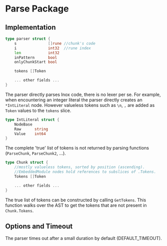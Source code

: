 # Parse Package

## Implementation

```go
type parser struct {
	s              []rune //chunk's code
	i              int32  //rune index
	len            int32
	inPattern      bool
	onlyChunkStart bool

	tokens []Token

    ... other fields ...
}
```

The parser directly parses Inox code, there is no lexer per se. For example,
when encountering an integer literal the parser directly creates an
`*IntLiteral` node. However valueless tokens such as `\n`, `,` are added as
`Token` values to the `tokens` slice.

```go
type IntLiteral struct {
	NodeBase
	Raw      string
	Value    int64
}
```

The complete 'true' list of tokens is not returned by parsing functions
(`ParseChunk`, `ParseChunk2`, ...).

```go
type Chunk struct {
    //mostly valueless tokens, sorted by position (ascending).
	//EmbeddedModule nodes hold references to subslices of .Tokens.
	Tokens []Token

    ... other fields ...
}
```

The true list of tokens can be constructed by calling `GetTokens`. This function
walks over the AST to get the tokens that are not present in `Chunk.Tokens`.

## Options and Timeout

The parser times out after a small duration by default (DEFAULT_TIMEOUT).
